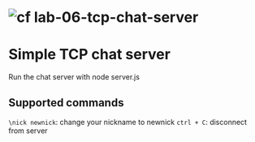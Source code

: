 ![cf]('./assets/siegward.gif') lab-06-tcp-chat-server
======

# Simple TCP chat server
Run the chat server with node server.js

## Supported commands
`\nick newnick`: change your nickname to newnick
`ctrl + C`: disconnect from server
